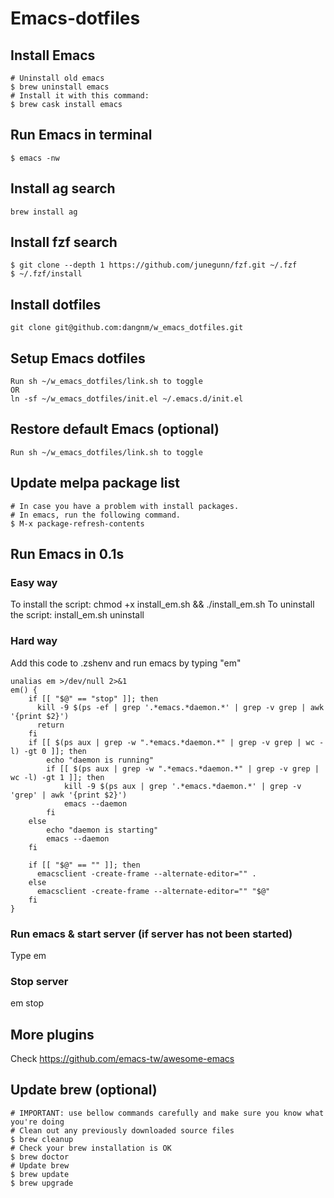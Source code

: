 # Emacs-dotfiles

## Install Emacs
    # Uninstall old emacs
    $ brew uninstall emacs
    # Install it with this command:
    $ brew cask install emacs

## Run Emacs in terminal
    $ emacs -nw

## Install ag search
    brew install ag

## Install fzf search
    $ git clone --depth 1 https://github.com/junegunn/fzf.git ~/.fzf 
    $ ~/.fzf/install

## Install dotfiles
    git clone git@github.com:dangnm/w_emacs_dotfiles.git

## Setup Emacs dotfiles
    Run sh ~/w_emacs_dotfiles/link.sh to toggle
    OR
    ln -sf ~/w_emacs_dotfiles/init.el ~/.emacs.d/init.el

## Restore default Emacs (optional)
    Run sh ~/w_emacs_dotfiles/link.sh to toggle

## Update melpa package list
    # In case you have a problem with install packages.
    # In emacs, run the following command.
    $ M-x package-refresh-contents

## Run Emacs in 0.1s
### Easy way
To install the script: chmod +x install_em.sh && ./install_em.sh
To uninstall the script: install_em.sh uninstall
### Hard way
Add this code to .zshenv and run emacs by typing "em"
```
unalias em >/dev/null 2>&1
em() {
    if [[ "$@" == "stop" ]]; then
      kill -9 $(ps -ef | grep '.*emacs.*daemon.*' | grep -v grep | awk '{print $2}')
      return
    fi
    if [[ $(ps aux | grep -w ".*emacs.*daemon.*" | grep -v grep | wc -l) -gt 0 ]]; then
        echo "daemon is running"
        if [[ $(ps aux | grep -w ".*emacs.*daemon.*" | grep -v grep | wc -l) -gt 1 ]]; then
            kill -9 $(ps aux | grep '.*emacs.*daemon.*' | grep -v 'grep' | awk '{print $2}')
            emacs --daemon
        fi
    else
        echo "daemon is starting"
        emacs --daemon
    fi

    if [[ "$@" == "" ]]; then
      emacsclient -create-frame --alternate-editor="" .
    else
      emacsclient -create-frame --alternate-editor="" "$@"
    fi
}
```
### Run emacs & start server (if server has not been started)
Type em
### Stop server
em stop

## More plugins
Check https://github.com/emacs-tw/awesome-emacs

## Update brew (optional)
    # IMPORTANT: use bellow commands carefully and make sure you know what you're doing
    # Clean out any previously downloaded source files
    $ brew cleanup
    # Check your brew installation is OK
    $ brew doctor
    # Update brew
    $ brew update 
    $ brew upgrade
